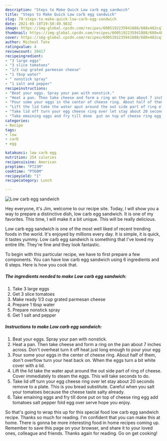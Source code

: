 ```yaml
---
description: "Steps to Make Quick Low carb egg sandwich"
title: "Steps to Make Quick Low carb egg sandwich"
slug: 78-steps-to-make-quick-low-carb-egg-sandwich
date: 2021-05-18T19:58:49.983Z
image: https://img-global.cpcdn.com/recipes/6005192235941888/680x482cq70/low-carb-egg-sandwich-recipe-main-photo.jpg
thumbnail: https://img-global.cpcdn.com/recipes/6005192235941888/680x482cq70/low-carb-egg-sandwich-recipe-main-photo.jpg
cover: https://img-global.cpcdn.com/recipes/6005192235941888/680x482cq70/low-carb-egg-sandwich-recipe-main-photo.jpg
author: Micheal Tate
ratingvalue: 4
reviewcount: 20417
recipeingredient:
- "3 large eggs"
- "3 slice tomatoes"
- "1/3 cup grated parmesan cheese"
- "1 tbsp water"
- " nonstick spray"
- "1 salt and pepper"
recipeinstructions:
- "Beat your eggs. Spray your pan with nonstick."
- "Heat a pan. Then take cheese and form a ring on the pan about 7 inches across. Don&#39;t overheat turn it off heat just long enough to pour your egg"
- "Pour some your eggs in the center of cheese ring. About half of them, don&#39;t overflow turn your heat back on. When the eggs turn a bit white cover with a lid."
- "Lift the lid take the water aput around the out side part of ring of cheese. Cover immediately to steam the eggs. This will take seconds to do."
- "Take lid off turn your egg cheese ring over let stay about 20 seconds remove to a plate. This is you bread substitute.  Careful when you salt your tomatoes because the cheese taste salty already."
- "Take emaining eggs and fry till done  put on top of cheese ring egg add tomatoes salt pepper fold egg over serve hope you enjoy."
categories:
- Recipe
tags:
- low
- carb
- egg

katakunci: low carb egg 
nutrition: 254 calories
recipecuisine: American
preptime: "PT23M"
cooktime: "PT60M"
recipeyield: "1"
recipecategory: Lunch

---
```



![Low carb egg sandwich](https://img-global.cpcdn.com/recipes/6005192235941888/680x482cq70/low-carb-egg-sandwich-recipe-main-photo.jpg)

Hey everyone, it's Jim, welcome to our recipe site. Today, I will show you a way to prepare a distinctive dish, low carb egg sandwich. It is one of my favorites. This time, I will make it a bit unique. This will be really delicious.



Low carb egg sandwich is one of the most well liked of recent trending foods in the world. It's enjoyed by millions every day. It is simple, it is quick, it tastes yummy. Low carb egg sandwich is something that I've loved my entire life. They're fine and they look fantastic.


To begin with this particular recipe, we have to first prepare a few components. You can have low carb egg sandwich using 6 ingredients and 6 steps. Here is how you cook that.

<!--inarticleads1-->

##### The ingredients needed to make Low carb egg sandwich:

1. Take 3 large eggs
1. Get 3 slice tomatoes
1. Make ready 1/3 cup grated parmesan cheese
1. Prepare 1 tbsp water
1. Prepare  nonstick spray
1. Get 1 salt and pepper




<!--inarticleads2-->

##### Instructions to make Low carb egg sandwich:

1. Beat your eggs. Spray your pan with nonstick.
1. Heat a pan. Then take cheese and form a ring on the pan about 7 inches across. Don&#39;t overheat turn it off heat just long enough to pour your egg
1. Pour some your eggs in the center of cheese ring. About half of them, don&#39;t overflow turn your heat back on. When the eggs turn a bit white cover with a lid.
1. Lift the lid take the water aput around the out side part of ring of cheese. Cover immediately to steam the eggs. This will take seconds to do.
1. Take lid off turn your egg cheese ring over let stay about 20 seconds remove to a plate. This is you bread substitute.  Careful when you salt your tomatoes because the cheese taste salty already.
1. Take emaining eggs and fry till done  put on top of cheese ring egg add tomatoes salt pepper fold egg over serve hope you enjoy.




So that's going to wrap this up for this special food low carb egg sandwich recipe. Thanks so much for reading. I'm confident that you can make this at home. There is gonna be more interesting food in home recipes coming up. Remember to save this page on your browser, and share it to your loved ones, colleague and friends. Thanks again for reading. Go on get cooking!
